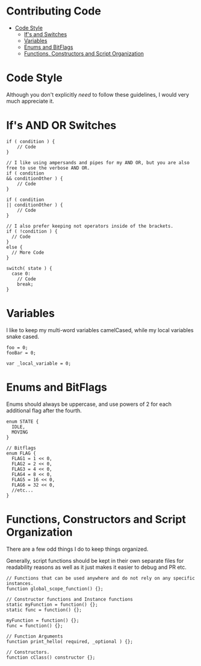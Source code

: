 # Contributing Code

- [Code Style](#code-style)
  - [If's and Switches](#ifs-and-switches)
  - [Variables](#variables)
  - [Enums and BitFlags](#enums-and-bitflags)
  - [Functions, Constructors and Script Organization](#functions-constructors-and-script-organization)
  
# Code Style
Although you don't explicitly <i>need</i> to follow these guidelines, I would very much appreciate it.

# If's AND OR Switches
```GML
if ( condition ) {
    // Code
}

// I like using ampersands and pipes for my AND OR, but you are also free to use the verbose AND OR.
if ( condition
&& conditionOther ) {
    // Code
}

if ( condition
|| conditionOther ) {
    // Code
}

// I also prefer keeping not operators inside of the brackets.
if ( !condition ) {
  // Code
}
else {
  // More Code
}

switch( state ) {
  case 0:
    // Code
    break;
}
```

# Variables
I like to keep my multi-word variables camelCased, while my local variables snake cased.
```GML
foo = 0;
fooBar = 0;

var _local_variable = 0;
```

# Enums and BitFlags
Enums should always be uppercase, and use powers of 2 for each additional flag after the fourth.
```GML
enum STATE {
  IDLE,
  MOVING
}

// Bitflags
enum FLAG {
  FLAG1 = 1 << 0,
  FLAG2 = 2 << 0,
  FLAG3 = 4 << 0,
  FLAG4 = 8 << 0,
  FLAG5 = 16 << 0,
  FLAG6 = 32 << 0,
  //etc...
}
```

# Functions, Constructors and Script Organization
There are a few odd things I do to keep things organized.

Generally, script functions should be kept in their own separate files for readability reasons as well as it just makes it easier to debug and PR etc.
```GML
// Functions that can be used anywhere and do not rely on any specific instances.
function global_scope_function() {};

// Constructor functions and Instance functions
static myFunction = function() {};
static func = function() {};

myFunction = function() {};
func = function() {};

// Function Arguments
function print_hello( required, _optional ) {};

// Constructors.
function cClass() constructor {};
```
